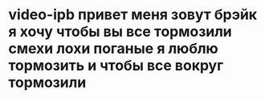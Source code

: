 # video-ipb  привет  меня зовут брэйк я хочу чтобы вы все тормозили смехи  лохи поганые                                                                             я люблю тормозить  и  чтобы все вокруг тормозили
